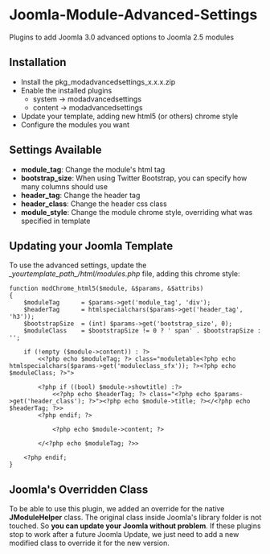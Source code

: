Joomla-Module-Advanced-Settings
===============================

Plugins to add Joomla 3.0 advanced options to Joomla 2.5 modules

Installation
------------
- Install the pkg_modadvancedsettings_x.x.x.zip
- Enable the installed plugins
	- system -> modadvancedsettings
	- content -> modadvancedsettings
- Update your template, adding new html5 (or others) chrome style
- Configure the modules you want

Settings Available
------------------

- **module_tag**: Change the module's html tag
- **bootstrap_size**: When using Twitter Bootstrap, you can specify how many columns should use
- **header_tag**: Change the header tag
- **header_class**: Change the header css class
- **module_style**: Change the module chrome style, overriding what was specified in template

Updating your Joomla Template
---------------------------

To use the advanced settings, update the *\_yourtemplate_path_/html/modules.php* file, adding this chrome style:

	function modChrome_html5($module, &$params, &$attribs)
	{
		$moduleTag      = $params->get('module_tag', 'div');
		$headerTag      = htmlspecialchars($params->get('header_tag', 'h3'));
		$bootstrapSize  = (int) $params->get('bootstrap_size', 0);
		$moduleClass    = $bootstrapSize != 0 ? ' span' . $bootstrapSize : '';

		if (!empty ($module->content)) : ?>
			<<?php echo $moduleTag; ?> class="moduletable<?php echo htmlspecialchars($params->get('moduleclass_sfx')); ?><?php echo $moduleClass; ?>">

			<?php if ((bool) $module->showtitle) :?>
				<<?php echo $headerTag; ?> class="<?php echo $params->get('header_class'); ?>"><?php echo $module->title; ?></<?php echo $headerTag; ?>>
			<?php endif; ?>

				<?php echo $module->content; ?>

			</<?php echo $moduleTag; ?>>

		<?php endif;
	}

Joomla's Overridden Class
-------------------------
To be able to use this plugin, we added an override for the native **JModuleHelper** class. The original class inside Joomla's library folder
is not touched. So **you can update your Joomla without problem**. If these plugins stop to work after a future Joomla Update, we just need to add
a new modified class to override it for the new version.
